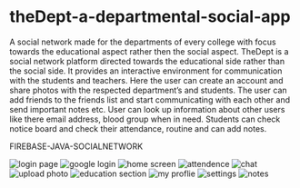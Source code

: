 # theDept-a-departmental-social-app
A social network made for the departments of every college with focus towards the educational aspect rather then the social aspect.
TheDept is a social network platform directed towards the educational side rather than the social side.
It provides an interactive environment for communication with the students and teachers.
Here the user can create an account and share photos with the respected department’s and students. 
The user can add friends to the friends list and start communicating with each other and send important notes etc.
User can look up information about other users like there email address, blood group when in need. 
Students can check notice board and check their attendance, routine and can add notes. 


FIREBASE-JAVA-SOCIALNETWORK

![login page](https://user-images.githubusercontent.com/56950807/102047551-77c2a100-3e03-11eb-8e40-c7eb5d02fa72.jpg)
![google login](https://user-images.githubusercontent.com/56950807/102047560-7abd9180-3e03-11eb-8a3b-0e79b0141182.jpg)
![home screen](https://user-images.githubusercontent.com/56950807/102047567-7db88200-3e03-11eb-85d3-f52a32d6437b.jpg)
![attendence](https://user-images.githubusercontent.com/56950807/102047569-7ee9af00-3e03-11eb-83f9-eaa6a0e3852d.jpg)
![chat](https://user-images.githubusercontent.com/56950807/102047573-801adc00-3e03-11eb-8db8-928d97c6c3b5.jpg)
![upload photo](https://user-images.githubusercontent.com/56950807/102047577-80b37280-3e03-11eb-8340-39e44357fe76.jpg)
![education section](https://user-images.githubusercontent.com/56950807/102047581-81e49f80-3e03-11eb-8020-0b5a5b1ec4cf.jpg)
![my proflie](https://user-images.githubusercontent.com/56950807/102047584-827d3600-3e03-11eb-9c7d-894b2c1ba97f.jpg)
![settings](https://user-images.githubusercontent.com/56950807/102047589-8315cc80-3e03-11eb-9a61-6b27ccd99ee6.jpg)
![notes](https://user-images.githubusercontent.com/56950807/102047592-8446f980-3e03-11eb-9d59-2a0fec2a8bdb.jpg)
